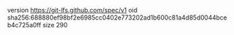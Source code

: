 version https://git-lfs.github.com/spec/v1
oid sha256:688880ef98bf2e6985cc0402e773202ad1b600c81a4d85d0044bceb4c725a0ff
size 290
